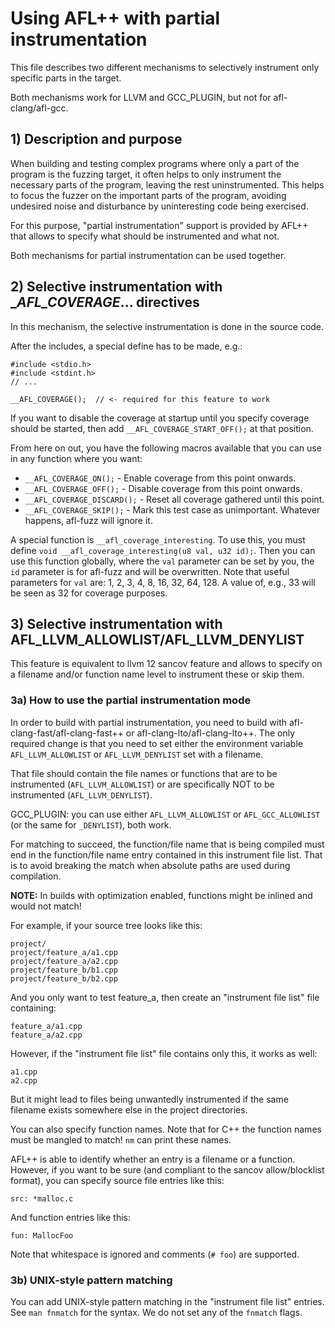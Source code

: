 # Using AFL++ with partial instrumentation

This file describes two different mechanisms to selectively instrument only
specific parts in the target.

Both mechanisms work for LLVM and GCC_PLUGIN, but not for afl-clang/afl-gcc.

## 1) Description and purpose

When building and testing complex programs where only a part of the program is
the fuzzing target, it often helps to only instrument the necessary parts of the
program, leaving the rest uninstrumented. This helps to focus the fuzzer on the
important parts of the program, avoiding undesired noise and disturbance by
uninteresting code being exercised.

For this purpose, "partial instrumentation" support is provided by AFL++ that
allows to specify what should be instrumented and what not.

Both mechanisms for partial instrumentation can be used together.

## 2) Selective instrumentation with __AFL_COVERAGE_... directives

In this mechanism, the selective instrumentation is done in the source code.

After the includes, a special define has to be made, e.g.:

```
#include <stdio.h>
#include <stdint.h>
// ...

__AFL_COVERAGE();  // <- required for this feature to work
```

If you want to disable the coverage at startup until you specify coverage should
be started, then add `__AFL_COVERAGE_START_OFF();` at that position.

From here on out, you have the following macros available that you can use in
any function where you want:

* `__AFL_COVERAGE_ON();` - Enable coverage from this point onwards.
* `__AFL_COVERAGE_OFF();` - Disable coverage from this point onwards.
* `__AFL_COVERAGE_DISCARD();` - Reset all coverage gathered until this point.
* `__AFL_COVERAGE_SKIP();` - Mark this test case as unimportant. Whatever
  happens, afl-fuzz will ignore it.

A special function is `__afl_coverage_interesting`. To use this, you must define
`void __afl_coverage_interesting(u8 val, u32 id);`. Then you can use this
function globally, where the `val` parameter can be set by you, the `id`
parameter is for afl-fuzz and will be overwritten. Note that useful parameters
for `val` are: 1, 2, 3, 4, 8, 16, 32, 64, 128. A value of, e.g., 33 will be seen
as 32 for coverage purposes.

## 3) Selective instrumentation with AFL_LLVM_ALLOWLIST/AFL_LLVM_DENYLIST

This feature is equivalent to llvm 12 sancov feature and allows to specify on a
filename and/or function name level to instrument these or skip them.

### 3a) How to use the partial instrumentation mode

In order to build with partial instrumentation, you need to build with
afl-clang-fast/afl-clang-fast++ or afl-clang-lto/afl-clang-lto++. The only
required change is that you need to set either the environment variable
`AFL_LLVM_ALLOWLIST` or `AFL_LLVM_DENYLIST` set with a filename.

That file should contain the file names or functions that are to be instrumented
(`AFL_LLVM_ALLOWLIST`) or are specifically NOT to be instrumented
(`AFL_LLVM_DENYLIST`).

GCC_PLUGIN: you can use either `AFL_LLVM_ALLOWLIST` or `AFL_GCC_ALLOWLIST` (or
the same for `_DENYLIST`), both work.

For matching to succeed, the function/file name that is being compiled must end
in the function/file name entry contained in this instrument file list. That is
to avoid breaking the match when absolute paths are used during compilation.

**NOTE:** In builds with optimization enabled, functions might be inlined and
would not match!

For example, if your source tree looks like this:

```
project/
project/feature_a/a1.cpp
project/feature_a/a2.cpp
project/feature_b/b1.cpp
project/feature_b/b2.cpp
```

And you only want to test feature_a, then create an "instrument file list" file
containing:

```
feature_a/a1.cpp
feature_a/a2.cpp
```

However, if the "instrument file list" file contains only this, it works as
well:

```
a1.cpp
a2.cpp
```

But it might lead to files being unwantedly instrumented if the same filename
exists somewhere else in the project directories.

You can also specify function names. Note that for C++ the function names must
be mangled to match! `nm` can print these names.

AFL++ is able to identify whether an entry is a filename or a function. However,
if you want to be sure (and compliant to the sancov allow/blocklist format), you
can specify source file entries like this:

```
src: *malloc.c
```

And function entries like this:

```
fun: MallocFoo
```

Note that whitespace is ignored and comments (`# foo`) are supported.

### 3b) UNIX-style pattern matching

You can add UNIX-style pattern matching in the "instrument file list" entries.
See `man fnmatch` for the syntax. We do not set any of the `fnmatch` flags.